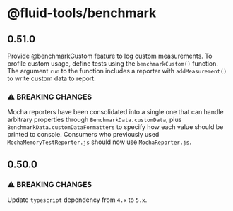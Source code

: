 # @fluid-tools/benchmark

## 0.51.0

Provide @benchmarkCustom feature to log custom measurements. To profile custom usage, define tests using the `benchmarkCustom()` function. The argument `run` to the function includes a reporter with `addMeasurement()`
to write custom data to report.

### ⚠ BREAKING CHANGES

Mocha reporters have been consolidated into a single one that can handle arbitrary properties through `BenchmarkData.customData`, plus `BenchmarkData.customDataFormatters` to specify how each value should be printed to console.
Consumers who previously used `MochaMemoryTestReporter.js` should now use `MochaReporter.js`.

## 0.50.0

### ⚠ BREAKING CHANGES

Update `typescript` dependency from `4.x` to `5.x`.
